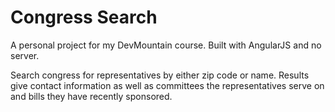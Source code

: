 # Congress Search

A personal project for my DevMountain course. Built with AngularJS and no server.

Search congress for representatives by either zip code or name. Results give contact information as well as committees the
representatives serve on and bills they have recently sponsored.
